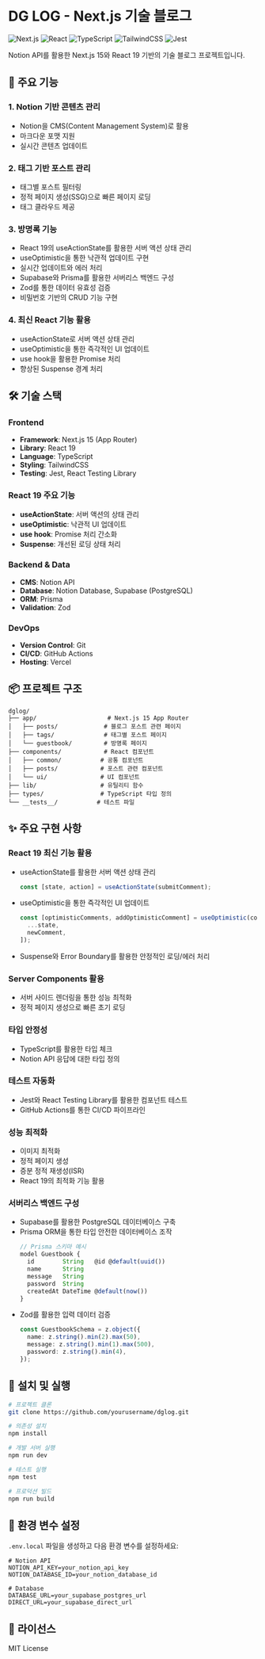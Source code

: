 # DG LOG - Next.js 기술 블로그

![Next.js](https://img.shields.io/badge/Next.js-15-black)
![React](https://img.shields.io/badge/React-19-61DAFB)
![TypeScript](https://img.shields.io/badge/TypeScript-5.0-blue)
![TailwindCSS](https://img.shields.io/badge/TailwindCSS-3.0-38B2AC)
![Jest](https://img.shields.io/badge/Jest-29-C21325)

Notion API를 활용한 Next.js 15와 React 19 기반의 기술 블로그 프로젝트입니다.

## 🚀 주요 기능

### 1. Notion 기반 콘텐츠 관리

- Notion을 CMS(Content Management System)로 활용
- 마크다운 포맷 지원
- 실시간 콘텐츠 업데이트

### 2. 태그 기반 포스트 관리

- 태그별 포스트 필터링
- 정적 페이지 생성(SSG)으로 빠른 페이지 로딩
- 태그 클라우드 제공

### 3. 방명록 기능

- React 19의 useActionState를 활용한 서버 액션 상태 관리
- useOptimistic을 통한 낙관적 업데이트 구현
- 실시간 업데이트와 에러 처리
- Supabase와 Prisma를 활용한 서버리스 백엔드 구성
- Zod를 통한 데이터 유효성 검증
- 비밀번호 기반의 CRUD 기능 구현

### 4. 최신 React 기능 활용

- useActionState로 서버 액션 상태 관리
- useOptimistic을 통한 즉각적인 UI 업데이트
- use hook을 활용한 Promise 처리
- 향상된 Suspense 경계 처리

## 🛠 기술 스택

### Frontend

- **Framework**: Next.js 15 (App Router)
- **Library**: React 19
- **Language**: TypeScript
- **Styling**: TailwindCSS
- **Testing**: Jest, React Testing Library

### React 19 주요 기능

- **useActionState**: 서버 액션의 상태 관리
- **useOptimistic**: 낙관적 UI 업데이트
- **use hook**: Promise 처리 간소화
- **Suspense**: 개선된 로딩 상태 처리

### Backend & Data

- **CMS**: Notion API
- **Database**: Notion Database, Supabase (PostgreSQL)
- **ORM**: Prisma
- **Validation**: Zod

### DevOps

- **Version Control**: Git
- **CI/CD**: GitHub Actions
- **Hosting**: Vercel

## 📦 프로젝트 구조

```
dglog/
├── app/                    # Next.js 15 App Router
│   ├── posts/             # 블로그 포스트 관련 페이지
│   ├── tags/              # 태그별 포스트 페이지
│   └── guestbook/         # 방명록 페이지
├── components/            # React 컴포넌트
│   ├── common/           # 공통 컴포넌트
│   ├── posts/            # 포스트 관련 컴포넌트
│   └── ui/               # UI 컴포넌트
├── lib/                  # 유틸리티 함수
├── types/                # TypeScript 타입 정의
└── __tests__/           # 테스트 파일
```

## ✨ 주요 구현 사항

### React 19 최신 기능 활용

- useActionState를 활용한 서버 액션 상태 관리
  ```typescript
  const [state, action] = useActionState(submitComment);
  ```
- useOptimistic을 통한 즉각적인 UI 업데이트
  ```typescript
  const [optimisticComments, addOptimisticComment] = useOptimistic(comments, (state, newComment) => [
    ...state,
    newComment,
  ]);
  ```
- Suspense와 Error Boundary를 활용한 안정적인 로딩/에러 처리

### Server Components 활용

- 서버 사이드 렌더링을 통한 성능 최적화
- 정적 페이지 생성으로 빠른 초기 로딩

### 타입 안정성

- TypeScript를 활용한 타입 체크
- Notion API 응답에 대한 타입 정의

### 테스트 자동화

- Jest와 React Testing Library를 활용한 컴포넌트 테스트
- GitHub Actions를 통한 CI/CD 파이프라인

### 성능 최적화

- 이미지 최적화
- 정적 페이지 생성
- 증분 정적 재생성(ISR)
- React 19의 최적화 기능 활용

### 서버리스 백엔드 구성

- Supabase를 활용한 PostgreSQL 데이터베이스 구축
- Prisma ORM을 통한 타입 안전한 데이터베이스 조작
  ```typescript
  // Prisma 스키마 예시
  model Guestbook {
    id        String   @id @default(uuid())
    name      String
    message   String
    password  String
    createdAt DateTime @default(now())
  }
  ```
- Zod를 활용한 입력 데이터 검증
  ```typescript
  const GuestbookSchema = z.object({
    name: z.string().min(2).max(50),
    message: z.string().min(1).max(500),
    password: z.string().min(4),
  });
  ```

## 🔧 설치 및 실행

```bash
# 프로젝트 클론
git clone https://github.com/yourusername/dglog.git

# 의존성 설치
npm install

# 개발 서버 실행
npm run dev

# 테스트 실행
npm test

# 프로덕션 빌드
npm run build
```

## 🌟 환경 변수 설정

`.env.local` 파일을 생성하고 다음 환경 변수를 설정하세요:

```env
# Notion API
NOTION_API_KEY=your_notion_api_key
NOTION_DATABASE_ID=your_notion_database_id

# Database
DATABASE_URL=your_supabase_postgres_url
DIRECT_URL=your_supabase_direct_url
```

## 📝 라이선스

MIT License
